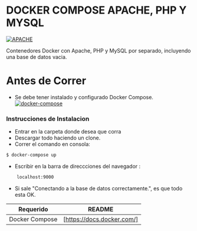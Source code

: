 # DOCKER COMPOSE APACHE, PHP Y MYSQL
[![APACHE](https://1.bp.blogspot.com/_Imxo-yyeh9o/SnyDN_gLGgI/AAAAAAAAApY/giBnadrbJKc/s320/entrada-sql-apache-php.jpg.png)](https://www.appserv.org/download/)


Contenedores Docker con Apache, PHP y MySQL por separado, incluyendo una base de datos vacia.

# Antes de Correr
- Se debe tener instalado y configurado Docker Compose.
[![docker-compose](https://cdn-images-1.medium.com/max/1400/1*olciNQ2FJu8HVmfjOjQCag.png)](https://docs.docker.com/)

### Instrucciones de Instalacion
- Entrar en la carpeta donde desea que corra
- Descargar todo haciendo un clone.
- Correr el comando en consola:
```sh
$ docker-compose up
```
- Escribir en la barra de direccciones del navegador : 
```sh
    localhost:9000
```
- Si sale "Conectando a la base de datos correctamente.", es que todo esta OK.

| Requerido | README |
| ------ | ------ |
| Docker Compose | [https://docs.docker.com/] |
